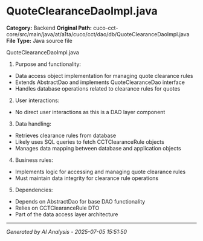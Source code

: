 # QuoteClearanceDaoImpl.java

**Category:** Backend
**Original Path:** cuco-cct-core/src/main/java/at/a1ta/cuco/cct/dao/db/QuoteClearanceDaoImpl.java
**File Type:** Java source file

QuoteClearanceDaoImpl.java
1. Purpose and functionality:
- Data access object implementation for managing quote clearance rules
- Extends AbstractDao and implements QuoteClearanceDao interface
- Handles database operations related to clearance rules for quotes

2. User interactions:
- No direct user interactions as this is a DAO layer component

3. Data handling:
- Retrieves clearance rules from database
- Likely uses SQL queries to fetch CCTClearanceRule objects
- Manages data mapping between database and application objects

4. Business rules:
- Implements logic for accessing and managing quote clearance rules
- Must maintain data integrity for clearance rule operations

5. Dependencies:
- Depends on AbstractDao for base DAO functionality
- Relies on CCTClearanceRule DTO
- Part of the data access layer architecture

---
*Generated by AI Analysis - 2025-07-05 15:51:50*
